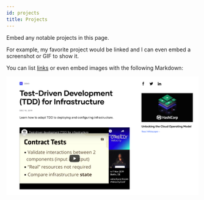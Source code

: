 ```yaml
---
id: projects
title: Projects
---
```


Embed any notable projects in this page.

For example, my favorite project would be linked and I can even embed
a screenshot or GIF to show it.

You can list [links](https://drive.google.com/file/d/1Bfc58TB6mcB8Eh1lxaPLauBnMQahaH22/view?usp=sharing)
or even embed images with the following Markdown:

![Add alternate text for image](./assets/rosemary.png)

